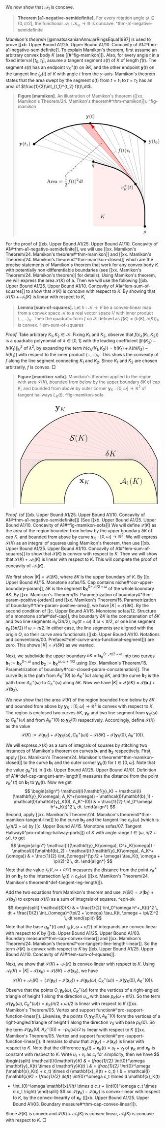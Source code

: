 We now show that $\mathcal{A}_1$ is concave.

> __Theorem [a1-negative-semidefinite].__ For every rotation angle $\omega \in (0, \pi/2]$, the functional $\mathcal{A}_1 : \mathcal{K}_\omega \to \mathbb{R}$ is concave. ^thm-a1-negative-semidefinite

_Mamikon's theorem_ [@mnatsakanianAnnularRingsEqual1997] is used to prove [[xb. Upper Bound A1/25. Upper Bound A1/10. Concavity of A1#^thm-a1-negative-semidefinite]]. To explain Mamikon's theorem, first assume an arbitrary convex body $K$ (see [[#^fig-mamikon]]). Also, for every angle $t$ in a fixed interval $[t_0, t_1]$, assume a tangent segment $s(t)$ of $K$ of length $f(t)$. The segment $s(t)$ has an endpoint $v_K^+(t)$ on $\partial K$, and the other endpoint $\mathbf{y}(t)$ on the tangent line $l_K(t)$ of $K$ with angle $t$ from the $y$-axis. Mamikon's theorem states that the area swept by the segment $s(t)$ from $t=t_1$ to $t=t_2$ has an area of $\frac{1}{2}\int_{t_1}^{t_2} f(t)\,dt$.

> __Figure [mamikon].__ An illustration of Mamikon's theorem ([[xx. Mamikon's Theorem/24. Mamikon's theorem#^thm-mamikon]]). ^fig-mamikon
> 
> ![70%](images/mamikon.svg)

For the proof of [[xb. Upper Bound A1/25. Upper Bound A1/10. Concavity of A1#^thm-a1-negative-semidefinite]], we will use [[xx. Mamikon's Theorem/24. Mamikon's theorem#^thm-mamikon]] and [[xx. Mamikon's Theorem/24. Mamikon's theorem#^thm-mamikon-closed]] which are the precise statements of Mamikon's theorem that work for any convex body $K$ with potentially non-differentiable boundaries (see [[xx. Mamikon's Theorem/24. Mamikon's theorem]] for details). Using Mamikon's theorem, we will express the area $\mathcal{S}(K)$ of a. Then we will use the following [[xb. Upper Bound A1/25. Upper Bound A1/10. Concavity of A1#^lem-sum-of-squares]] to show that $\mathcal{S}(K)$ is _concave_ with respect to $K$. By showing that $\mathcal{S}(K) + \mathcal{A}_1(K)$ is linear with respect to $K$, 

> __Lemma [sum-of-squares].__ Let $h : \mathcal{K} \to V$ be a convex-linear map from a convex space $\mathcal{K}$ to a real vector space $V$ with inner product $\left< -, - \right>_V$. Then the quadratic form $f$ on $\mathcal{K}$ defined as $f(K) = \left< h(K), h(K) \right>_V$ is convex. ^lem-sum-of-squares

_Proof._ Take arbitrary $K_1, K_2 \in \mathcal{K}$. Fixing $K_1$ and $K_2$, observe that $f(c_\lambda(K_1, K_2))$ is a quadratic polynomial of $\lambda \in [0, 1]$ with the leading coefficient $\left\lVert h(K_2) - h(K_1) \right\rVert_V^2$ of $\lambda^2$, by expanding the term $h(c_\lambda(K_1, K_2)) = h(K_1) + \lambda (h(K_2) - h(K_1))$ with respect to the inner product $\left< -, - \right>_V$. This shows the convexity of $f$ along the line segment connecting $K_1$ and $K_2$. Since $K_1$ and $K_2$ are chosen arbitrarily, $f$ is convex. □

> __Figure [mamikon-sofa].__ Mamikon's theorem applied to the region with area $\mathcal{S}(K)$, bounded from below by the upper boundary $\delta K$ of cap $K$, and bounded from above by outer corner $\mathbf{y}_K : [0, \omega] \to \mathbb{R}^2$ of tangent hallways $L_K(t)$. ^fig-mamikon-sofa
> 
> ![50%](images/mamikon-sofa.svg)

_Proof._ (of [[xb. Upper Bound A1/25. Upper Bound A1/10. Concavity of A1#^thm-a1-negative-semidefinite]]) (See [[xb. Upper Bound A1/25. Upper Bound A1/10. Concavity of A1#^fig-mamikon-sofa]]) We will define $\mathcal{S}(K)$ as the area of the region bounded from below by the upper boundary $\delta K$ of cap $K$, and bounded from above by curve $\mathbf{y}_K : [0, \omega] \to \mathbb{R}^2$. We will express $\mathcal{S}(K)$ as an integral of squares using Mamikon's theorem, then use [[xb. Upper Bound A1/25. Upper Bound A1/10. Concavity of A1#^lem-sum-of-squares]] to show that $\mathcal{S}(K)$ is convex with respect to $K$. Then we will show that $\mathcal{S}(K) + \mathcal{A}_1(K)$ is linear with respect to $K$. This will complete the proof of concavity of $\mathcal{A}_1(K)$.

We first show $|K| = \mathcal{I}(\delta K)$, where $\delta K$ is the upper boundary of $K$. By [[c. Upper Bound A1/15. Monotone sofas/15. Cap contains niche#^cor-upper-boundary-param]], $\delta K$ is the segment $\mathbf{b}_K^{0-, \pi/2 + \omega}$ of the whole boundary $\partial K$. By [[xx. Mamikon's Theorem/15. Parametrization of boundary#^thm-param-positive-jordan]] and [[xx. Mamikon's Theorem/15. Parametrization of boundary#^thm-param-positive-area]], we have $|K| = \mathcal{I}(\partial K)$. By the second condition of [[c. Upper Bound A1/15. Monotone sofas/12. Structure of a monotone sofa#^def-cap]], the boundary $\partial K$ is the concatenation of $\delta K$ and two line segments $e_K(3\pi/2)$, $e_K(\pi + \omega)$ if $\omega < \pi/2$, or one line segment $e_K(3\pi/2)$ if $\omega = \pi/2$. In either case, the line segments are aligned with the origin $O$, so their curve area functionals ([[xb. Upper Bound A1/10. Notations and conventions/00. Preface#^def-curve-area-functional-segment]]) are zero. This shows $|K| = \mathcal{I}(\delta K)$ as we wanted.

Next, we subdivide the upper boundary $\delta K = \mathbf{b}_K^{0-, \pi/2+\omega}$ into two curves $\mathbf{b}_1 := \mathbf{b}_K^{0-, \omega}$ and $\mathbf{b}_2 := \mathbf{b}_K^{\omega, \omega + \pi/2}$ using [[xx. Mamikon's Theorem/15. Parametrization of boundary#^cor-closed-param-concatenation]]. The curve $\mathbf{b}_1$ is the path from $A_K^-(0)$ to $A_K^+(\omega)$ along $\delta K$, and the curve $\mathbf{b}_2$ is the path from $A_K^+(\omega)$ to $C_K^+(\omega)$ along $\delta K$. Now we have $|K| = \mathcal{I}(\delta K) = \mathcal{I}(\mathbf{b}_1) + \mathcal{I}(\mathbf{b}_2)$.

We now show that the area $\mathcal{S}(K)$ of the region bounded from below by $\delta K$ and bounded from above by $\mathbf{y}_K : [0, \omega] \to \mathbb{R}^2$ is convex with respect to $K$. The region is enclosed two curves $\delta K$, $\mathbf{y}_K$ and two line segment from $\mathbf{y}_K(\omega)$ to $C_K^+(\omega)$ and from $A_K^-(0)$ to $\mathbf{y}_K(0)$ respectively. Accordingly, define $\mathcal{S}(K)$ as the value
$$
\mathcal{S}(K) := \mathcal{I}(\mathbf{y}_K) + \mathcal{I}(\mathbf{y}_K(\omega), C_K^+(\omega)) - \mathcal{I}(\delta K) - \mathcal{I}(\mathbf{y}_K(0), A_K^-(0)).
$$

We will express $\mathcal{S}(K)$ as a sum of integrals of squares by stitching two instances of Mamikon's theorem on curves $\mathbf{b}_1$ and $\mathbf{b}_2$ respectively. First, apply [[xx. Mamikon's Theorem/24. Mamikon's theorem#^thm-mamikon-closed]] to the curve $\mathbf{b}_1$ and the outer corner $\mathbf{y}_K(t)$ for $t \in [0, \omega]$. Note that the value $g_K^+(t)$ in [[xb. Upper Bound A1/25. Upper Bound A1/01. Definition of A1#^def-cap-tangent-arm-length]] measures the distance from the point $v_K^+(t)$ on $\mathbf{b}_1$ to $\mathbf{y}_K(t)$. Now we get
$$
\begin{align*}
\mathcal{I}(\mathbf{y}_K) + \mathcal{I}(\mathbf{y}_K(\omega), A_K^+(\omega)) - \mathcal{I}(\mathbf{b}_1) - \mathcal{I}(\mathbf{y}_K(0), A_K^-(0)) & = \frac{1}{2} \int_0^\omega h^+_K(t)^2 \, dt.
\end{align*}
$$
Second, apply [[xx. Mamikon's Theorem/24. Mamikon's theorem#^thm-mamikon-tangent-line]] to the curve $\mathbf{b}_2$ and the tangent line $c_K(\omega)$ (which is $l_K(\pi/2 + \omega)$ by [[c. Upper Bound A1/15. Monotone sofas/07. Tangent Hallway#^pro-rotating-hallway-parts]]) of $K$ with angle range $t \in [\omega, \pi/2 + \omega]$, to get
$$
\begin{align*}
\mathcal{I}(\mathbf{y}_K(\omega), C^+_K(\omega)) -
\mathcal{I}(\mathbf{b}_2) - 
\mathcal{I}(\mathbf{y}_K(\omega), A_K^+(\omega))
& = \frac{1}{2} \int_{\omega}^{\pi/2 + \omega} \tau_K(t, \omega + \pi/2)^2 \, dt.
\end{align*}
$$
Note that the value $\tau_K(t, \omega + \pi/2)$ measures the distance from the point $v_K^+(t)$ on $\mathbf{b}_2$ to the intersection $l_K(t) \cap c_K(\omega)$ ([[xx. Mamikon's Theorem/24. Mamikon's theorem#^def-tangent-leg-length]]).

Add the two equations from Mamikon's theorem and use $\mathcal{I}(\delta K) = \mathcal{I}(\mathbf{b}_1) + \mathcal{I}(\mathbf{b}_2)$ to express $\mathcal{S}(K)$ as a sum of integrals of squares. ^eqn-sk
$$
\begin{split}
\mathcal{S}(K) & = \frac{1}{2} \int_0^\omega h^+_K(t)^2 \, dt +  \frac{1}{2} \int_{\omega}^{\pi/2 + \omega} \tau_K(t, \omega + \pi/2)^2 \, dt
\end{split}
$$
Note that the base $g_K^+(t)$ and $\tau_K(t, \omega + \pi/2)$ of integrands are convex-linear with respect to $K$ by [[xb. Upper Bound A1/25. Upper Bound A1/03. Boundary measure#^thm-cap-convex-linear]] and [[xx. Mamikon's Theorem/24. Mamikon's theorem#^cor-tangent-line-length-linear]]. So the term $\mathcal{S}(K)$ is convex with respect to $K$ by [[xb. Upper Bound A1/25. Upper Bound A1/10. Concavity of A1#^lem-sum-of-squares]].

Next, we show that $\mathcal{S}(K) + \mathcal{A}_1(K)$ is convex-linear with respect to $K$. Using $\mathcal{A}_1(K) = |K| - \mathcal{I}(\mathbf{x}_K) = \mathcal{I}(\delta K) - \mathcal{I}(\mathbf{x}_K)$, we have
$$
\mathcal{S}(K) + \mathcal{A}_1(K) = \left( \mathcal{I}(\mathbf{y}_K) - \mathcal{I}(\mathbf{x}_K) \right) + \mathcal{I}(\mathbf{y}_K(\omega), C_K^+(\omega)) - \mathcal{I}(\mathbf{y}_K(0), A_K^-(0)).
$$
Observe that the points $O, \mathbf{y}_K(\omega), C_K^+(\omega)$ form the vertices of a right-angled triangle of height 1 along the direction $u_\omega$ with base $p_K(\omega + \pi/2)$. So the term $\mathcal{I}(\mathbf{y}_K(\omega), C_K^+(\omega)) = p_K(\pi/2 + \omega) / 2$ is linear with respect to $K$ ([[xx. Mamikon's Theorem/05. Vertex and support function#^pro-support-function-linear]]). Likewise, the points $O, \mathbf{y}_K(0), A_K^-(0)$ form the vertices of a right-angled triangle of height 1 along the direction $v_0$ with base $p_K(0)$. So the term $\mathcal{I}(\mathbf{y}_K(0), A_K^-(0)) = -p_K(\omega)/2$ is linear with respect to $K$ ([[xx. Mamikon's Theorem/05. Vertex and support function#^pro-support-function-linear]]). It remains to show that $\mathcal{I}(\mathbf{y}_K) - \mathcal{I}(\mathbf{x}_K)$ is linear with respect to $K$. Note that the difference $\mathbf{y}_K(t) - \mathbf{x}_K(t) = u_t + v_t$ of $\mathbf{y}_K$ and $\mathbf{x}_K$ is constant with respect to $K$. Write $u_t + v_t$ as $c_t$ for simplicity, then we have
$$
\begin{split}
\mathcal{I}(\mathbf{y}_K) & = \frac{1}{2} \int_{0}^\omega \mathbf{y}_K(t) \times d \mathbf{y}_K(t) \\
& = \frac{1}{2} \int_{0}^\omega (\mathbf{x}_K(t) + c_t) \times d (\mathbf{x}_K(t) + c_t)  \\
& = \mathcal{I}(\mathbf{x}_K) + \frac{1}{2} \left( \int_{0}^\omega c_t \times d \mathbf{x}_K(t) 
+ \int_{0}^\omega \mathbf{x}_K(t) \times d c_t + \int_{0}^\omega c_t \times d c_t \right) 
\end{split}
$$
so $\mathcal{I}(\mathbf{y}_K) - \mathcal{I}(\mathbf{x}_K)$ is convex-linear with respect to $K$, by the convex-linearity of $\mathbf{x}_K$ ([[xb. Upper Bound A1/25. Upper Bound A1/03. Boundary measure#^thm-cap-convex-linear]]).

Since $\mathcal{S}(K)$ is convex and $\mathcal{S}(K) + \mathcal{A}_1(K)$ is convex-linear, $\mathcal{A}_1(K)$ is concave with respect to $K$. □